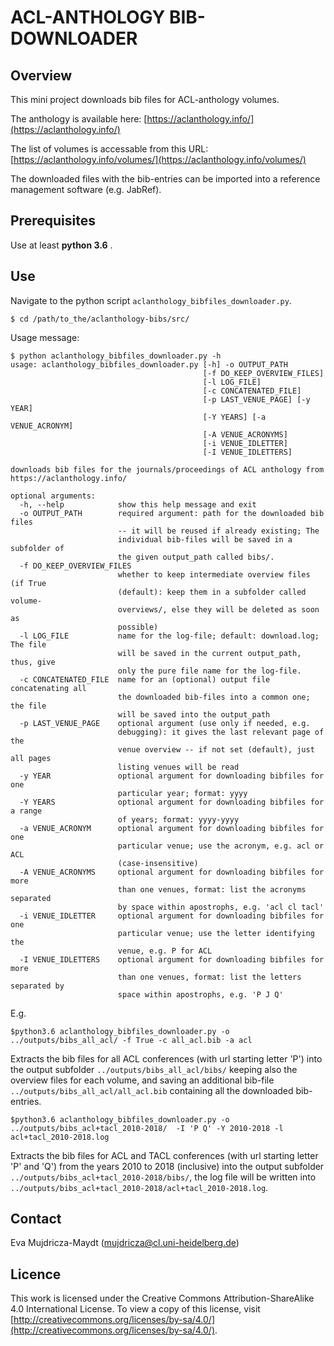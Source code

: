 
# ACL-ANTHOLOGY BIB-DOWNLOADER

## Overview

This mini project downloads bib files for ACL-anthology volumes.

The anthology is available here: [https://aclanthology.info/](https://aclanthology.info/)

The list of volumes is accessable from this URL: [https://aclanthology.info/volumes/](https://aclanthology.info/volumes/)

The downloaded files with the bib-entries can be imported into a reference management software (e.g. JabRef).

## Prerequisites

Use at least **python 3.6** .

## Use

Navigate to the python script `aclanthology_bibfiles_downloader.py`.
```
$ cd /path/to_the/aclanthology-bibs/src/
```

Usage message:
```
$ python aclanthology_bibfiles_downloader.py -h
usage: aclanthology_bibfiles_downloader.py [-h] -o OUTPUT_PATH
                                           [-f DO_KEEP_OVERVIEW_FILES]
                                           [-l LOG_FILE]
                                           [-c CONCATENATED_FILE]
                                           [-p LAST_VENUE_PAGE] [-y YEAR]
                                           [-Y YEARS] [-a VENUE_ACRONYM]
                                           [-A VENUE_ACRONYMS]
                                           [-i VENUE_IDLETTER]
                                           [-I VENUE_IDLETTERS]

downloads bib files for the journals/proceedings of ACL anthology from
https://aclanthology.info/

optional arguments:
  -h, --help            show this help message and exit
  -o OUTPUT_PATH        required argument: path for the downloaded bib files
                        -- it will be reused if already existing; The
                        individual bib-files will be saved in a subfolder of
                        the given output_path called bibs/.
  -f DO_KEEP_OVERVIEW_FILES
                        whether to keep intermediate overview files (if True
                        (default): keep them in a subfolder called volume-
                        overviews/, else they will be deleted as soon as
                        possible)
  -l LOG_FILE           name for the log-file; default: download.log; The file
                        will be saved in the current output_path, thus, give
                        only the pure file name for the log-file.
  -c CONCATENATED_FILE  name for an (optional) output file concatenating all
                        the downloaded bib-files into a common one; the file
                        will be saved into the output_path
  -p LAST_VENUE_PAGE    optional argument (use only if needed, e.g.
                        debugging): it gives the last relevant page of the
                        venue overview -- if not set (default), just all pages
                        listing venues will be read
  -y YEAR               optional argument for downloading bibfiles for one
                        particular year; format: yyyy
  -Y YEARS              optional argument for downloading bibfiles for a range
                        of years; format: yyyy-yyyy
  -a VENUE_ACRONYM      optional argument for downloading bibfiles for one
                        particular venue; use the acronym, e.g. acl or ACL
                        (case-insensitive)
  -A VENUE_ACRONYMS     optional argument for downloading bibfiles for more
                        than one venues, format: list the acronyms separated
                        by space within apostrophs, e.g. 'acl cl tacl'
  -i VENUE_IDLETTER     optional argument for downloading bibfiles for one
                        particular venue; use the letter identifying the
                        venue, e.g. P for ACL
  -I VENUE_IDLETTERS    optional argument for downloading bibfiles for more
                        than one venues, format: list the letters separated by
                        space within apostrophs, e.g. 'P J Q'
```

E.g.

```
$python3.6 aclanthology_bibfiles_downloader.py -o ../outputs/bibs_all_acl/ -f True -c all_acl.bib -a acl
```
Extracts the bib files for all ACL conferences (with url starting letter 'P') into the output subfolder `../outputs/bibs_all_acl/bibs/` keeping also the overview files for each volume, and saving an additional bib-file `../outputs/bibs_all_acl/all_acl.bib` containing all the downloaded bib-entries.


```
$python3.6 aclanthology_bibfiles_downloader.py -o ../outputs/bibs_acl+tacl_2010-2018/  -I 'P Q' -Y 2010-2018 -l acl+tacl_2010-2018.log
```
Extracts the bib files for ACL and TACL conferences (with url starting letter 'P' and 'Q') from the years 2010 to 2018 (inclusive) into the output subfolder `../outputs/bibs_acl+tacl_2010-2018/bibs/`, the log file will be written into `../outputs/bibs_acl+tacl_2010-2018/acl+tacl_2010-2018.log`.


## Contact

Eva Mujdricza-Maydt (mujdricza@cl.uni-heidelberg.de)


## Licence

This work is licensed under the Creative Commons Attribution-ShareAlike 4.0 International License.
To view a copy of this license, visit [http://creativecommons.org/licenses/by-sa/4.0/](http://creativecommons.org/licenses/by-sa/4.0/).
